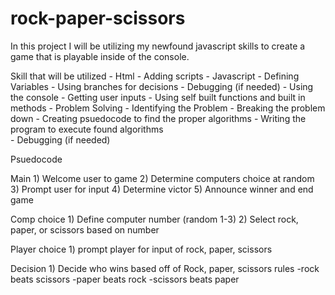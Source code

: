 # rock-paper-scissors
In this project I will be utilizing my newfound javascript skills to create
    a game that is playable inside of the console.

Skill that will be utilized
    - Html
        - Adding scripts
    - Javascript
        - Defining Variables
        - Using branches for decisions
        - Debugging (if needed)
        - Using the console
        - Getting user inputs
        - Using self built functions and built in methods
    - Problem Solving
        - Identifying the Problem
        - Breaking the problem down
        - Creating psuedocode to find the proper algorithms
        - Writing the program to execute found algorithms\
        - Debugging (if needed)

Psuedocode

Main
    1) Welcome user to game
    2) Determine computers choice at random
    3) Prompt user for input
    4) Determine victor
    5) Announce winner and end game

Comp choice
    1) Define computer number (random 1-3)
    2) Select rock, paper, or scissors based on number

Player choice
    1) prompt player for input of rock, paper, scissors

Decision
    1) Decide who wins based off of Rock, paper, scissors rules
        -rock beats scissors    -paper beats rock   -scissors beats paper
